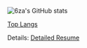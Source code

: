 
![6za's GitHub stats](https://github-readme-stats.vercel.app/api?username=6za&show_icons=true&theme=tokyonight)

[Top Langs](https://github-readme-stats.vercel.app/api/top-langs/?username=6za&langs_count=8&theme=tokyonight)


Details: [Detailed Resume](https://kaxios.github.io/)
